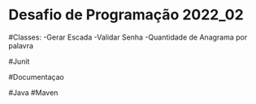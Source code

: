 # Desafio de Programação 2022_02


#Classes:
-Gerar Escada
-Validar Senha
-Quantidade de Anagrama por palavra

#Junit

#Documentaçao

#Java
#Maven